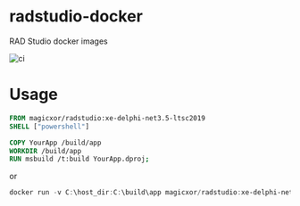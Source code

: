 # radstudio-docker
RAD Studio docker images

![ci](https://github.com/magicxor/radstudio-docker/workflows/ci/badge.svg)

# Usage

```Dockerfile
FROM magicxor/radstudio:xe-delphi-net3.5-ltsc2019
SHELL ["powershell"]

COPY YourApp /build/app
WORKDIR /build/app
RUN msbuild /t:build YourApp.dproj;
```

or

```powershell
docker run -v C:\host_dir:C:\build\app magicxor/radstudio:xe-delphi-net3.5-ltsc2019 msbuild /t:build C:\build\app\YourApp.dproj
```
